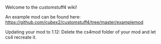 Welcome to the customstuff4 wiki!

An example mod can be found here: https://github.com/cubex2/customstuff4/tree/master/examplemod

Updating your mod to 1.12:
Delete the cs4mod folder of your mod and let cs4 recreate it. 